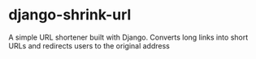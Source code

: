 # django-shrink-url
A simple URL shortener built with Django. Converts long links into short URLs and redirects users to the original address

